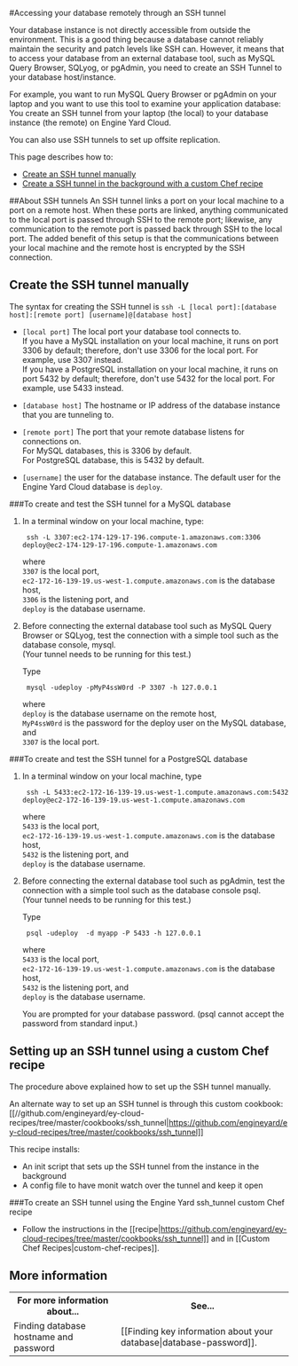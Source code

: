 #Accessing your database remotely through an SSH tunnel

Your database instance is not directly accessible from outside the environment. This is a good thing because a database cannot reliably maintain the security and patch levels like SSH can. However, it means that to access your database from an external database tool, such as MySQL Query Browser, SQLyog, or pgAdmin, you need to create an SSH Tunnel to your database host/instance. 

For example, you want to run MySQL Query Browser or pgAdmin on your laptop and you want to use this tool to examine your application database: You create an SSH tunnel from your laptop (the local) to your database instance (the remote) on Engine Yard Cloud. 

You can also use SSH tunnels to set up offsite replication.

This page describes how to:  

* [Create an SSH tunnel manually][1]
* [Create a SSH tunnel in the background with a custom Chef recipe][2]

##About SSH tunnels
An SSH tunnel links a port on your local machine to a port on a remote host. When these ports are linked, anything communicated to the local port is passed through SSH to the remote port; likewise, any communication to the remote port is passed back through SSH to the local port. The added benefit of this setup is that the communications between your local machine and the remote host is encrypted by the SSH connection.

<h2 id="topic1">Create the SSH tunnel manually</h2>

The syntax for creating the SSH tunnel is `ssh -L [local port]:[database host]:[remote port] [username]@[database host]`

* `[local port]` The local port your database tool connects to.   
    If you have a MySQL installation on your local machine, it runs on port 3306 by default; therefore, don't use 3306 for the local port. For example, use 3307 instead.  
    If you have a PostgreSQL installation on your local machine, it runs on port 5432 by default; therefore, don't use 5432 for the local port. For example, use 5433 instead.

* `[database host]` The hostname or IP address of the database instance that you are tunneling to.

* `[remote port]` The port that your remote database listens for connections on.  
    For MySQL databases, this is 3306 by default.  
    For PostgreSQL database, this is 5432 by default.

* `[username]` the user for the database instance. The default user for the Engine Yard Cloud database is `deploy`.

###To create and test the SSH tunnel for a MySQL database

1. In a terminal window on your local machine, type:

        ssh -L 3307:ec2-174-129-17-196.compute-1.amazonaws.com:3306 deploy@ec2-174-129-17-196.compute-1.amazonaws.com

    where  
    `3307` is the local port,  
    `ec2-172-16-139-19.us-west-1.compute.amazonaws.com` is the database host,  
    `3306` is the listening port, and  
    `deploy` is the database username.

2. Before connecting the external database tool such as MySQL Query Browser or SQLyog, test the connection with a simple tool such as the database console, mysql.  
(Your tunnel needs to be running for this test.)

    Type		 

        mysql -udeploy -pMyP4ssW0rd -P 3307 -h 127.0.0.1

    where  
    `deploy` is the database username on the remote host,  
    `MyP4ssW0rd` is the password for the deploy user on the MySQL database, and  
    `3307` is the local port.
        
###To create and test the SSH tunnel for a PostgreSQL database

1. In a terminal window on your local machine, type
		
	    ssh -L 5433:ec2-172-16-139-19.us-west-1.compute.amazonaws.com:5432 deploy@ec2-172-16-139-19.us-west-1.compute.amazonaws.com

    where  
    `5433` is the local port,  
    `ec2-172-16-139-19.us-west-1.compute.amazonaws.com` is the database host,  
    `5432` is the listening port, and  
    `deploy` is the database username.

2. Before connecting the external database tool such as pgAdmin, test the connection with a simple tool such as the database console psql.  
    (Your tunnel needs to be running for this test.)

	Type		 
	    
	    psql -udeploy  -d myapp -P 5433 -h 127.0.0.1
	
    where  
    `5433` is the local port,  
    `ec2-172-16-139-19.us-west-1.compute.amazonaws.com` is the database host,  
    `5432` is the listening port, and  
    `deploy` is the database username.


    You are prompted for your database password. (psql cannot accept the password from standard input.)



<h2 id="topic2"> Setting up an SSH tunnel using a custom Chef recipe</h2>

The procedure above explained how to set up the SSH tunnel manually. 

An alternate way to set up an SSH tunnel is through this custom cookbook: [[//github.com/engineyard/ey-cloud-recipes/tree/master/cookbooks/ssh_tunnel|https://github.com/engineyard/ey-cloud-recipes/tree/master/cookbooks/ssh_tunnel]]

This recipe installs:

* An init script that sets up the SSH tunnel from the instance in the background
* A config file to have monit watch over the tunnel and keep it open

###To create an SSH tunnel using the Engine Yard ssh_tunnel custom Chef recipe

* Follow the instructions in the [[recipe|https://github.com/engineyard/ey-cloud-recipes/tree/master/cookbooks/ssh_tunnel]] and in [[Custom Chef Recipes|custom-chef-recipes]].

<h2 id="topic5"> More information</h2>

<table>
	  <tr>
	    <th>For more information about...</th><th>See...</th>
	  </tr>
	  <tr>
	    <td>Finding database hostname and password</td><td>[[Finding key information about your database|database-password]].</td></td>
	  </tr>
</table>


[1]: #topic1        "topic1"
[2]: #topic2        "topic2"
[3]: #topic3        "topic3"
[4]: #topic4		"topic4"
[5]: #topic5        "topic5"